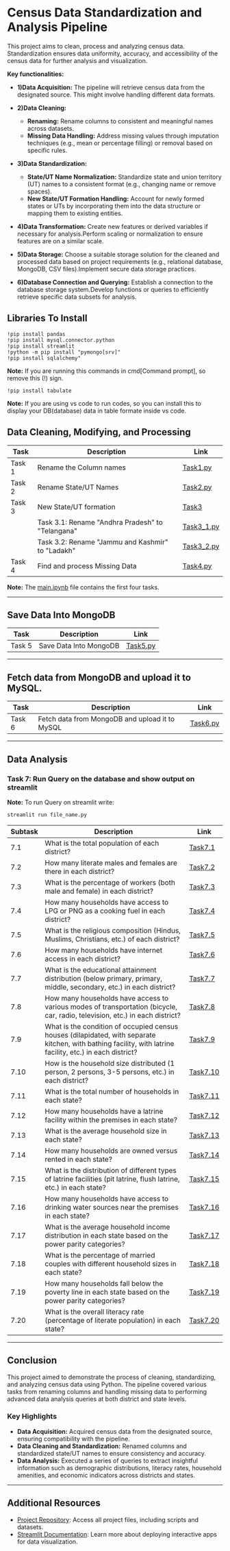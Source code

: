 
# Census Data Standardization and Analysis Pipeline

This project aims to clean, process and analyzing census data. Standardization ensures data uniformity, accuracy, and accessibility of the census data for further analysis and visualization.

**Key functionalities:**

 * **1)Data Acquisition:** The pipeline will retrieve census data from the designated source. This might involve handling different data formats.

* **2)Data Cleaning:**
   * **Renaming:** Rename columns to consistent and meaningful names across datasets.
  * **Missing Data Handling:** Address missing values through imputation techniques (e.g., mean or percentage filling) or removal based on specific rules.

* **3)Data Standardization:**
  * **State/UT Name Normalization:** Standardize state and union territory (UT) names to a consistent format (e.g., changing name or remove spaces).
  * **New State/UT Formation Handling:** Account for newly formed states or UTs by incorporating them into the data structure or mapping them to existing entities.

* **4)Data Transformation:** Create new features or derived variables if necessary for analysis.Perform scaling or normalization to ensure features are on a similar scale.

* **5)Data Storage:** Choose a suitable storage solution for the cleaned and processed data based on project requirements (e.g., relational database, MongoDB, CSV files).Implement secure data storage practices.

* **6)Database Connection and Querying:** Establish a connection to the database storage system.Develop functions or queries to efficiently retrieve specific data subsets for analysis.
## Libraries To Install
    !pip install pandas
    !pip install mysql.connector.python
    !pip install streamlit
    !python -m pip install "pymongo[srv]"
    !pip install sqlalchemy"
**Note:** If you are running this commands in cmd[Command prompt], so remove this (!) sign.

    !pip install tabulate
**Note:** If you are using vs code to run codes, so you can install this to display your DB(database) data in table formate inside vs code. 

## Data Cleaning, Modifying, and Processing

| Task   | Description                                       | Link |
|--------|---------------------------------------------------|------|
| Task 1 | Rename the Column names                           | [Task1.py](https://github.com/MananGupta2603/Census-Data-Standardization-and-Analysis-Pipeline/blob/main/task1.py) |
| Task 2 | Rename State/UT Names                             | [Task2.py](https://github.com/MananGupta2603/Census-Data-Standardization-and-Analysis-Pipeline/blob/main/task2.py) |
| Task 3 | New State/UT formation                            | [Task3](https://github.com/MananGupta2603/Census-Data-Standardization-and-Analysis-Pipeline/tree/main/Task%203) |
|        | Task 3.1: Rename "Andhra Pradesh" to "Telangana"   | [Task3_1.py](https://github.com/MananGupta2603/Census-Data-Standardization-and-Analysis-Pipeline/blob/main/Task%203/task3_1.py) |
|        | Task 3.2: Rename "Jammu and Kashmir" to "Ladakh"   | [Task3_2.py](https://github.com/MananGupta2603/Census-Data-Standardization-and-Analysis-Pipeline/blob/main/Task%203/task3_2.py) |
| Task 4 | Find and process Missing Data                     | [Task4.py](https://github.com/MananGupta2603/Census-Data-Standardization-and-Analysis-Pipeline/blob/main/task4.py) |

**Note:** The [main.ipynb](https://github.com/MananGupta2603/Census-Data-Standardization-and-Analysis-Pipeline/blob/main/main.ipynb) file contains the first four tasks.

---

## Save Data Into MongoDB

| Task   | Description                             | Link |
|--------|-----------------------------------------|------|
| Task 5 | Save Data Into MongoDB                   | [Task5.py](https://github.com/MananGupta2603/Census-Data-Standardization-and-Analysis-Pipeline/blob/main/task5.py) |

---

## Fetch data from MongoDB and upload it to MySQL.

| Task   | Description                                           | Link |
|--------|-------------------------------------------------------|------|
| Task 6 | Fetch data from MongoDB and upload it to MySQL         | [Task6.py](https://github.com/MananGupta2603/Census-Data-Standardization-and-Analysis-Pipeline/blob/main/task6.py) |

---

## Data Analysis

### Task 7: Run Query on the database and show output on streamlit

**Note:** To run Query on streamlit write:
```bash
streamlit run file_name.py
```
| Subtask | Description | Link |
|---------|-------------|------|
| 7.1 | What is the total population of each district? | [Task7.1](https://github.com/MananGupta2603/Census-Data-Standardization-and-Analysis-Pipeline/blob/main/sql.py#L30-L34) |
| 7.2 | How many literate males and females are there in each district? | [Task7.2](https://github.com/MananGupta2603/Census-Data-Standardization-and-Analysis-Pipeline/blob/main/sql.py#L35-L40) |
| 7.3 | What is the percentage of workers (both male and female) in each district? | [Task7.3](https://github.com/MananGupta2603/Census-Data-Standardization-and-Analysis-Pipeline/blob/main/sql.py#L41-L47) |
| 7.4 | How many households have access to LPG or PNG as a cooking fuel in each district? | [Task7.4](https://github.com/MananGupta2603/Census-Data-Standardization-and-Analysis-Pipeline/blob/main/sql.py#L48-L53) |
| 7.5 | What is the religious composition (Hindus, Muslims, Christians, etc.) of each district? | [Task7.5](https://github.com/MananGupta2603/Census-Data-Standardization-and-Analysis-Pipeline/blob/main/sql.py#L54-L68) |
| 7.6 | How many households have internet access in each district? | [Task7.6](https://github.com/MananGupta2603/Census-Data-Standardization-and-Analysis-Pipeline/blob/main/sql.py#L69-L74) |
| 7.7 | What is the educational attainment distribution (below primary, primary, middle, secondary, etc.) in each district? | [Task7.7](https://github.com/MananGupta2603/Census-Data-Standardization-and-Analysis-Pipeline/blob/main/sql.py#L75-L82) |
| 7.8 | How many households have access to various modes of transportation (bicycle, car, radio, television, etc.) in each district? | [Task7.8](https://github.com/MananGupta2603/Census-Data-Standardization-and-Analysis-Pipeline/blob/main/sql.py#L83-L89) |
| 7.9 | What is the condition of occupied census houses (dilapidated, with separate kitchen, with bathing facility, with latrine facility, etc.) in each district? | [Task7.9](https://github.com/MananGupta2603/Census-Data-Standardization-and-Analysis-Pipeline/blob/main/sql.py#L93-L103) |
| 7.10 | How is the household size distributed (1 person, 2 persons, 3-5 persons, etc.) in each district? | [Task7.10](https://github.com/MananGupta2603/Census-Data-Standardization-and-Analysis-Pipeline/blob/main/sql.py#L104-L114) |
| 7.11 | What is the total number of households in each state? | [Task7.11](https://github.com/MananGupta2603/Census-Data-Standardization-and-Analysis-Pipeline/blob/main/sql.py#L117-L122) |
| 7.12 | How many households have a latrine facility within the premises in each state? | [Task7.12](https://github.com/MananGupta2603/Census-Data-Standardization-and-Analysis-Pipeline/blob/main/sql.py#L123-L131) |
| 7.13 | What is the average household size in each state? | [Task7.13](https://github.com/MananGupta2603/Census-Data-Standardization-and-Analysis-Pipeline/blob/main/sql.py#L132-L147) |
| 7.14 | How many households are owned versus rented in each state? | [Task7.14](https://github.com/MananGupta2603/Census-Data-Standardization-and-Analysis-Pipeline/blob/main/sql.py#L148-L155) |
| 7.15 | What is the distribution of different types of latrine facilities (pit latrine, flush latrine, etc.) in each state? | [Task7.15](https://github.com/MananGupta2603/Census-Data-Standardization-and-Analysis-Pipeline/blob/main/sql.py#L156-L166) |
| 7.16 | How many households have access to drinking water sources near the premises in each state? | [Task7.16](https://github.com/MananGupta2603/Census-Data-Standardization-and-Analysis-Pipeline/blob/main/sql.py#L167-L175) |
| 7.17 | What is the average household income distribution in each state based on the power parity categories? | [Task7.17](https://github.com/MananGupta2603/Census-Data-Standardization-and-Analysis-Pipeline/blob/main/sql.py#L176-L193) |
| 7.18 | What is the percentage of married couples with different household sizes in each state? | [Task7.18](https://github.com/MananGupta2603/Census-Data-Standardization-and-Analysis-Pipeline/blob/main/sql.py#L194-L208) |
| 7.19 | How many households fall below the poverty line in each state based on the power parity categories? | [Task7.19](https://github.com/MananGupta2603/Census-Data-Standardization-and-Analysis-Pipeline/blob/main/sql.py#L209-L215) |
| 7.20 | What is the overall literacy rate (percentage of literate population) in each state? | [Task7.20](https://github.com/MananGupta2603/Census-Data-Standardization-and-Analysis-Pipeline/blob/main/sql.py#L216-L224) |

---

## Conclusion

This project aimed to demonstrate the process of cleaning, standardizing, and analyzing census data using Python. The pipeline covered various tasks from renaming columns and handling missing data to performing advanced data analysis queries at both district and state levels.

### Key Highlights

- **Data Acquisition:** Acquired census data from the designated source, ensuring compatibility with the pipeline.
- **Data Cleaning and Standardization:** Renamed columns and standardized state/UT names to ensure consistency and accuracy.
- **Data Analysis:** Executed a series of queries to extract insightful information such as demographic distributions, literacy rates, household amenities, and economic indicators across districts and states.

---

## Additional Resources

- [Project Repository](https://github.com/MananGupta2603/Census-Data-Standardization-and-Analysis-Pipeline): Access all project files, including scripts and datasets.
- [Streamlit Documentation](https://docs.streamlit.io/): Learn more about deploying interactive apps for data visualization.



